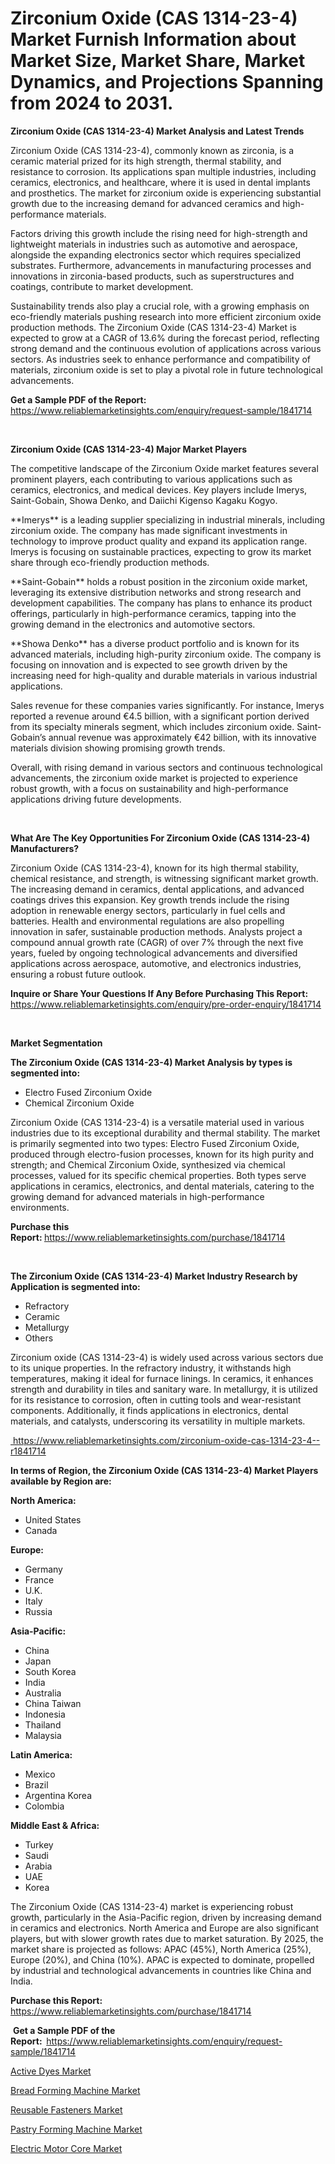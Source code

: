 <p><h1>Zirconium Oxide (CAS 1314-23-4) Market Furnish Information about Market Size, Market Share, Market Dynamics, and Projections Spanning from 2024 to 2031.</h1></p><p><strong>Zirconium Oxide (CAS 1314-23-4) Market Analysis and Latest Trends</strong></p>
<p><p>Zirconium Oxide (CAS 1314-23-4), commonly known as zirconia, is a ceramic material prized for its high strength, thermal stability, and resistance to corrosion. Its applications span multiple industries, including ceramics, electronics, and healthcare, where it is used in dental implants and prosthetics. The market for zirconium oxide is experiencing substantial growth due to the increasing demand for advanced ceramics and high-performance materials. </p><p>Factors driving this growth include the rising need for high-strength and lightweight materials in industries such as automotive and aerospace, alongside the expanding electronics sector which requires specialized substrates. Furthermore, advancements in manufacturing processes and innovations in zirconia-based products, such as superstructures and coatings, contribute to market development. </p><p>Sustainability trends also play a crucial role, with a growing emphasis on eco-friendly materials pushing research into more efficient zirconium oxide production methods. The Zirconium Oxide (CAS 1314-23-4) Market is expected to grow at a CAGR of 13.6% during the forecast period, reflecting strong demand and the continuous evolution of applications across various sectors. As industries seek to enhance performance and compatibility of materials, zirconium oxide is set to play a pivotal role in future technological advancements.</p></p>
<p><strong>Get a Sample PDF of the Report:&nbsp;</strong> <a href="https://www.reliablemarketinsights.com/enquiry/request-sample/1841714?utm_campaign=1559&utm_medium=2&utm_source=Github&utm_content=ia&utm_term=16102024&utm_id=zirconium-oxide-cas-1314-23-4">https://www.reliablemarketinsights.com/enquiry/request-sample/1841714</a></p>
<p>&nbsp;</p>
<p><strong>Zirconium Oxide (CAS 1314-23-4) Major Market Players</strong></p>
<p><p>The competitive landscape of the Zirconium Oxide market features several prominent players, each contributing to various applications such as ceramics, electronics, and medical devices. Key players include Imerys, Saint-Gobain, Showa Denko, and Daiichi Kigenso Kagaku Kogyo.</p><p>**Imerys** is a leading supplier specializing in industrial minerals, including zirconium oxide. The company has made significant investments in technology to improve product quality and expand its application range. Imerys is focusing on sustainable practices, expecting to grow its market share through eco-friendly production methods.</p><p>**Saint-Gobain** holds a robust position in the zirconium oxide market, leveraging its extensive distribution networks and strong research and development capabilities. The company has plans to enhance its product offerings, particularly in high-performance ceramics, tapping into the growing demand in the electronics and automotive sectors.</p><p>**Showa Denko** has a diverse product portfolio and is known for its advanced materials, including high-purity zirconium oxide. The company is focusing on innovation and is expected to see growth driven by the increasing need for high-quality and durable materials in various industrial applications.</p><p>Sales revenue for these companies varies significantly. For instance, Imerys reported a revenue around €4.5 billion, with a significant portion derived from its specialty minerals segment, which includes zirconium oxide. Saint-Gobain’s annual revenue was approximately €42 billion, with its innovative materials division showing promising growth trends.</p><p>Overall, with rising demand in various sectors and continuous technological advancements, the zirconium oxide market is projected to experience robust growth, with a focus on sustainability and high-performance applications driving future developments.</p></p>
<p>&nbsp;</p>
<p><strong>What Are The Key Opportunities For Zirconium Oxide (CAS 1314-23-4) Manufacturers?</strong></p>
<p><p>Zirconium Oxide (CAS 1314-23-4), known for its high thermal stability, chemical resistance, and strength, is witnessing significant market growth. The increasing demand in ceramics, dental applications, and advanced coatings drives this expansion. Key growth trends include the rising adoption in renewable energy sectors, particularly in fuel cells and batteries. Health and environmental regulations are also propelling innovation in safer, sustainable production methods. Analysts project a compound annual growth rate (CAGR) of over 7% through the next five years, fueled by ongoing technological advancements and diversified applications across aerospace, automotive, and electronics industries, ensuring a robust future outlook.</p></p>
<p><strong>Inquire or Share Your Questions If Any Before Purchasing This Report:</strong> <a href="https://www.reliablemarketinsights.com/enquiry/pre-order-enquiry/1841714?utm_campaign=1559&utm_medium=2&utm_source=Github&utm_content=ia&utm_term=16102024&utm_id=zirconium-oxide-cas-1314-23-4">https://www.reliablemarketinsights.com/enquiry/pre-order-enquiry/1841714</a></p>
<p>&nbsp;</p>
<p><strong>Market Segmentation</strong></p>
<p><strong>The Zirconium Oxide (CAS 1314-23-4) Market Analysis by types is segmented into:</strong></p>
<p><ul><li>Electro Fused Zirconium Oxide</li><li>Chemical Zirconium Oxide</li></ul></p>
<p><p>Zirconium Oxide (CAS 1314-23-4) is a versatile material used in various industries due to its exceptional durability and thermal stability. The market is primarily segmented into two types: Electro Fused Zirconium Oxide, produced through electro-fusion processes, known for its high purity and strength; and Chemical Zirconium Oxide, synthesized via chemical processes, valued for its specific chemical properties. Both types serve applications in ceramics, electronics, and dental materials, catering to the growing demand for advanced materials in high-performance environments.</p></p>
<p><strong>Purchase this Report:&nbsp;</strong><a href="https://www.reliablemarketinsights.com/purchase/1841714?utm_campaign=1559&utm_medium=2&utm_source=Github&utm_content=ia&utm_term=16102024&utm_id=zirconium-oxide-cas-1314-23-4">https://www.reliablemarketinsights.com/purchase/1841714</a></p>
<p>&nbsp;</p>
<p><strong>The Zirconium Oxide (CAS 1314-23-4) Market Industry Research by Application is segmented into:</strong></p>
<p><ul><li>Refractory</li><li>Ceramic</li><li>Metallurgy</li><li>Others</li></ul></p>
<p><p>Zirconium oxide (CAS 1314-23-4) is widely used across various sectors due to its unique properties. In the refractory industry, it withstands high temperatures, making it ideal for furnace linings. In ceramics, it enhances strength and durability in tiles and sanitary ware. In metallurgy, it is utilized for its resistance to corrosion, often in cutting tools and wear-resistant components. Additionally, it finds applications in electronics, dental materials, and catalysts, underscoring its versatility in multiple markets.</p></p>
<p><a href="https://www.reliablemarketinsights.com/zirconium-oxide-cas-1314-23-4--r1841714?utm_campaign=1559&utm_medium=2&utm_source=Github&utm_content=ia&utm_term=16102024&utm_id=zirconium-oxide-cas-1314-23-4">&nbsp;https://www.reliablemarketinsights.com/zirconium-oxide-cas-1314-23-4--r1841714</a></p>
<p><strong>In terms of Region, the Zirconium Oxide (CAS 1314-23-4) Market Players available by Region are:</strong></p>
<p>
    <p> <strong> North America: </strong>
        <ul>
            <li>United States</li>
            <li>Canada</li>
        </ul>
        </p> 
    <p> <strong> Europe: </strong>
        <ul>
            <li>Germany</li>
            <li>France</li>
            <li>U.K.</li>
            <li>Italy</li>
            <li>Russia</li>
        </ul>
        </p> 
    <p> <strong> Asia-Pacific: </strong>
        <ul>
            <li>China</li>
            <li>Japan</li>
            <li>South Korea</li>
            <li>India</li>
            <li>Australia</li>
            <li>China Taiwan</li>
            <li>Indonesia</li>
            <li>Thailand</li>
            <li>Malaysia</li>
        </ul>
        </p> 
    <p> <strong> Latin America: </strong>
        <ul>
            <li>Mexico</li>
            <li>Brazil</li>
            <li>Argentina Korea</li>
            <li>Colombia</li>
        </ul>
        </p> 
    <p> <strong> Middle East & Africa: </strong>
        <ul>
            <li>Turkey</li>
            <li>Saudi</li>
            <li>Arabia</li>
            <li>UAE</li>
            <li>Korea</li>
        </ul>
    </p>
    </p>
<p><p>The Zirconium Oxide (CAS 1314-23-4) market is experiencing robust growth, particularly in the Asia-Pacific region, driven by increasing demand in ceramics and electronics. North America and Europe are also significant players, but with slower growth rates due to market saturation. By 2025, the market share is projected as follows: APAC (45%), North America (25%), Europe (20%), and China (10%). APAC is expected to dominate, propelled by industrial and technological advancements in countries like China and India.</p></p>
<p><strong>Purchase this Report: </strong><a href="https://www.reliablemarketinsights.com/purchase/1841714?utm_campaign=1559&utm_medium=2&utm_source=Github&utm_content=ia&utm_term=16102024&utm_id=zirconium-oxide-cas-1314-23-4">https://www.reliablemarketinsights.com/purchase/1841714</a></p>
<p>&nbsp;<strong>Get a Sample PDF of the Report:&nbsp;&nbsp;</strong><a href="https://www.reliablemarketinsights.com/enquiry/request-sample/1841714?utm_campaign=1559&utm_medium=2&utm_source=Github&utm_content=ia&utm_term=16102024&utm_id=zirconium-oxide-cas-1314-23-4">https://www.reliablemarketinsights.com/enquiry/request-sample/1841714</a></p>
<p><strong></strong></p>
<p><p><a href="https://www.linkedin.com/pulse/active-dyes-market-segmentation-geographical-regions-forcast-jgsbf?utm_campaign=1559&utm_medium=2&utm_source=Github&utm_content=ia&utm_term=16102024&utm_id=zirconium-oxide-cas-1314-23-4">Active Dyes Market</a></p><p><a href="https://issuu.com/reportprime-2/docs/bread-forming-machine-market-size-2_22a81093f9e917?utm_campaign=1559&utm_medium=2&utm_source=Github&utm_content=ia&utm_term=16102024&utm_id=zirconium-oxide-cas-1314-23-4">Bread Forming Machine Market</a></p><p><a href="https://www.linkedin.com/pulse/charting-future-comprehensive-analysis-global-reusable-fasteners-t5m5f?utm_campaign=1559&utm_medium=2&utm_source=Github&utm_content=ia&utm_term=16102024&utm_id=zirconium-oxide-cas-1314-23-4">Reusable Fasteners Market</a></p><p><a href="https://issuu.com/reportprime-2/docs/pastry-forming-machine-market-size-_2d44f2114fc323?utm_campaign=1559&utm_medium=2&utm_source=Github&utm_content=ia&utm_term=16102024&utm_id=zirconium-oxide-cas-1314-23-4">Pastry Forming Machine Market</a></p><p><a href="https://www.linkedin.com/pulse/global-electric-motor-core-14-cagr-forecast-2024-2031-helixperts-uhpif?utm_campaign=1559&utm_medium=2&utm_source=Github&utm_content=ia&utm_term=16102024&utm_id=zirconium-oxide-cas-1314-23-4">Electric Motor Core Market</a></p></p>